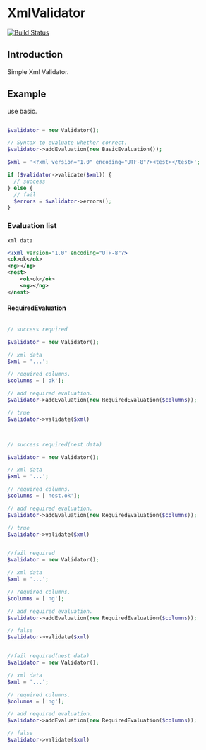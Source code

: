# XmlValidator

[![Build Status](https://travis-ci.org/Rmtram/XmlValidator.svg)](https://travis-ci.org/Rmtram/XmlValidator)

## Introduction
Simple Xml Validator.

## Example

use basic.

```php

$validator = new Validator();

// Syntax to evaluate whether correct.
$validator->addEvaluation(new BasicEvaluation());

$xml = '<?xml version="1.0" encoding="UTF-8"?><test></test>';

if ($validator->validate($xml)) {
  // success
} else {
  // fail
  $errors = $validator->errors();
}

```

### Evaluation list

`xml data`

```xml
<?xml version="1.0" encoding="UTF-8"?>
<ok>ok</ok>
<ng></ng>
<nest>
    <ok>ok</ok>
    <ng></ng>
</nest>

```

#### RequiredEvaluation

```php

// success required

$validator = new Validator();

// xml data
$xml = '...'; 

// required columns.
$columns = ['ok'];

// add required evaluation.
$validator->addEvaluation(new RequiredEvaluation($columns));

// true
$validator->validate($xml)



// success required(nest data)

$validator = new Validator();

// xml data
$xml = '...'; 

// required columns.
$columns = ['nest.ok'];

// add required evaluation.
$validator->addEvaluation(new RequiredEvaluation($columns));

// true
$validator->validate($xml)


//fail required
$validator = new Validator();

// xml data
$xml = '...'; 

// required columns.
$columns = ['ng'];

// add required evaluation.
$validator->addEvaluation(new RequiredEvaluation($columns));

// false
$validator->validate($xml)


//fail required(nest data)
$validator = new Validator();

// xml data
$xml = '...'; 

// required columns.
$columns = ['ng'];

// add required evaluation.
$validator->addEvaluation(new RequiredEvaluation($columns));

// false
$validator->validate($xml)

```